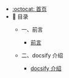 - [:octocat: 首页](/README)
- :memo: 目录
   - 一、前言
   
       - [前言](/md/bolg/2022-03-24-前言.md)
   
   - 二、docsify 介绍
   
       - [docsify 介绍](/md/bolg/2022-03-25-docsify介绍.md)
